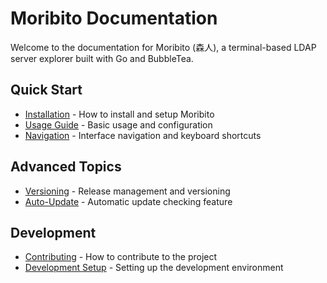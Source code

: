 # Moribito Documentation

Welcome to the documentation for Moribito (森人), a terminal-based LDAP server explorer built with Go and BubbleTea.

## Quick Start

* [Installation](installation.md) - How to install and setup Moribito
* [Usage Guide](usage.md) - Basic usage and configuration
* [Navigation](navigation.md) - Interface navigation and keyboard shortcuts

## Advanced Topics  

* [Versioning](versioning.md) - Release management and versioning
* [Auto-Update](auto-update.md) - Automatic update checking feature

## Development

* [Contributing](contributing.md) - How to contribute to the project
* [Development Setup](development.md) - Setting up the development environment